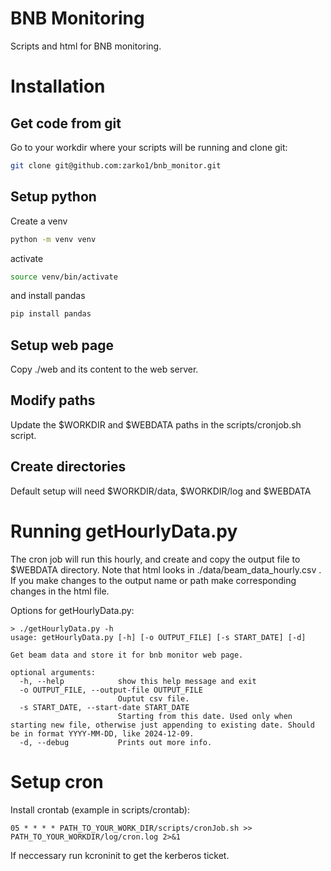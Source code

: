 # BNB Monitoring
Scripts and html for BNB monitoring.

# Installation

## Get code from git

Go to your workdir where your scripts will be running and clone git:
```bash
git clone git@github.com:zarko1/bnb_monitor.git
```

## Setup python

Create a venv
```bash
python -m venv venv
```
activate
```bash
source venv/bin/activate
```
and install pandas
```bash
pip install pandas
```

## Setup web page

Copy ./web and its content to the web server.

## Modify paths
Update the $WORKDIR and $WEBDATA paths in the scripts/cronjob.sh script.

## Create directories
Default setup will need $WORKDIR/data, $WORKDIR/log and $WEBDATA

# Running getHourlyData.py

The cron job will run this hourly, and create and copy the output file to $WEBDATA directory. Note that html looks in ./data/beam_data_hourly.csv . If you make changes to the output name or path make corresponding changes in the html file.

Options for <span>getHourlyData.py<span>:
```
> ./getHourlyData.py -h
usage: getHourlyData.py [-h] [-o OUTPUT_FILE] [-s START_DATE] [-d]

Get beam data and store it for bnb monitor web page.

optional arguments:
  -h, --help            show this help message and exit
  -o OUTPUT_FILE, --output-file OUTPUT_FILE
                        Ouptut csv file.
  -s START_DATE, --start-date START_DATE
                        Starting from this date. Used only when starting new file, otherwise just appending to existing date. Should be in format YYYY-MM-DD, like 2024-12-09.
  -d, --debug           Prints out more info.

```

# Setup cron

Install crontab (example in scripts/crontab):
```
05 * * * * PATH_TO_YOUR_WORK_DIR/scripts/cronJob.sh >> PATH_TO_YOUR_WORKDIR/log/cron.log 2>&1
```
If neccessary run kcroninit to get the kerberos ticket.

